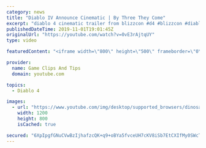 ```yaml
---
category: news
title: "Diablo IV Announce Cinematic | By Three They Come"
excerpt: "diablo 4 cinematic trailer from blizzcon #d4 #blizzcon #diablo."
publishedDateTime: 2019-11-01T19:01:45Z
originalUrl: "https://youtube.com/watch?v=0vE3rAjtqUY"
type: video

featuredContent: "<iframe width=\"800\" height=\"500\" frameborder=\"0\" src=\"https://www.youtube.com/embed/0vE3rAjtqUY\" allow=\"accelerometer; autoplay; encrypted-media; gyroscope; picture-in-picture\" allowfullscreen></iframe>"

provider:
  name: Game Clips And Tips
  domain: youtube.com

topics:
  - Diablo 4

images:
  - url: "https://www.youtube.com/img/desktop/supported_browsers/dinosaur.png"
    width: 1200
    height: 800
    isCached: true

secured: "6XpIpgfGNuCVwBzIjhafzcQK+q9+oBYa5fvceUH7cKV8iSb7EtCXIfMy0SWcTMMEEA5ydTe4/64suH5Hl5fLD2PbeBkZWHi7jkd/0CQUxHeWBduO+fz04KHyEmRPcpDXgazf+BbxTm0kxYlGCEzUEfzG3oPlkZ7kp1MFEK1wO4gN+Si+Gn7bQdVjwkknK/Af4cgPpkSYebANDeJy8vNum708Tyt0fGo1trtXO0UMfQroAcQPkHpUWpLaDGW1eRxBTwn1TwpuEcTJJd4gmM7FaCa0yUReCyCtb0nN55/lAjgwIo1PAazUYab4MtxfNNoKJzK7nb+coujhHBKAPhdcgHAJwGx33N9WSJeSoz+Qh/WOuEHfdHc4oFRX/p+jKasfpPVMzYN5PNq9OPd3I7gaug==;06dp/kHYrVAauKYfxvgvTA=="
---
```


